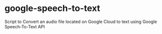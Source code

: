 # google-speech-to-text
Script to Convert an audio file located on Google Cloud to text using Google Speech-To-Text API
